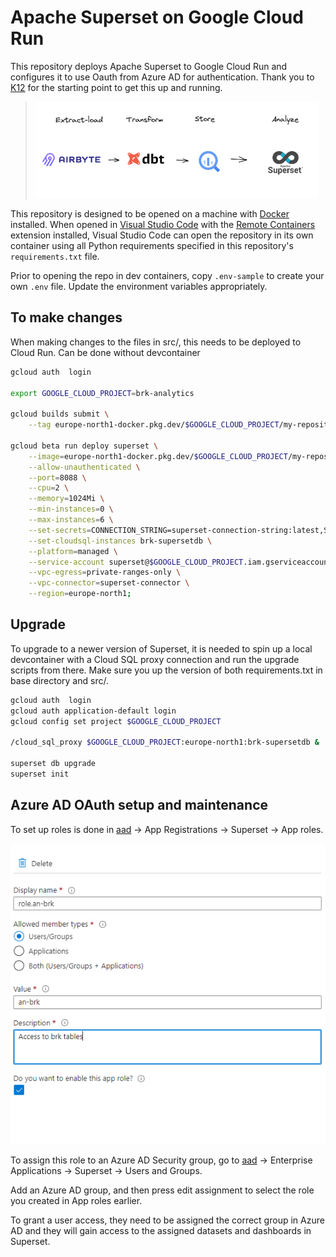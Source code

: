 # Apache Superset on Google Cloud Run
This repository deploys Apache Superset to Google Cloud Run and configures it to use Oauth from Azure AD for authentication. Thank you to [K12](https://github.com/K12-Analytics-Engineering/superset) for the starting point to get this up and running.

> ![Brk analytics stack](/assets/brk-stack.png)

This repository is designed to be opened on a machine with [Docker](https://www.docker.com/) installed. When opened in [Visual Studio Code](https://code.visualstudio.com/) with the [Remote Containers](https://marketplace.visualstudio.com/items?itemName=ms-vscode-remote.remote-containers) extension installed, Visual Studio Code can open the repository in its own container using all Python requirements specified in this repository's `requirements.txt` file.

Prior to opening the repo in dev containers, copy `.env-sample` to create your own `.env` file. Update the environment variables appropriately.


## To make changes
When making changes to the files in src/, this needs to be deployed to Cloud Run. Can be done without devcontainer 

```bash
gcloud auth  login

export GOOGLE_CLOUD_PROJECT=brk-analytics

gcloud builds submit \
    --tag europe-north1-docker.pkg.dev/$GOOGLE_CLOUD_PROJECT/my-repository/superset src/.;

gcloud beta run deploy superset \
    --image=europe-north1-docker.pkg.dev/$GOOGLE_CLOUD_PROJECT/my-repository/superset \
    --allow-unauthenticated \
    --port=8088 \
    --cpu=2 \
    --memory=1024Mi \
    --min-instances=0 \
    --max-instances=6 \
    --set-secrets=CONNECTION_STRING=superset-connection-string:latest,SECRET_KEY=superset-secret-key:latest,AZURE_ID=AZURE_ID:latest,AZURE_SECRET=CLIENT_SECRET:latest,TENANT_ID=TENANT_ID:latest,SUPERSET_REDIS_CONNSTR=superset-redis-connstr:latest,SUPERSET_REDIS_PWD=superset-redis-pwd:latest \
    --set-cloudsql-instances brk-supersetdb \
    --platform=managed \
    --service-account superset@$GOOGLE_CLOUD_PROJECT.iam.gserviceaccount.com \
    --vpc-egress=private-ranges-only \
    --vpc-connector=superset-connector \
    --region=europe-north1;

```

## Upgrade 
To upgrade to a newer version of Superset, it is needed to spin up a local devcontainer with a Cloud SQL proxy connection and run the upgrade scripts from there. Make sure you up the version of both requirements.txt in base directory and src/.

```bash
gcloud auth  login
gcloud auth application-default login
gcloud config set project $GOOGLE_CLOUD_PROJECT

/cloud_sql_proxy $GOOGLE_CLOUD_PROJECT:europe-north1:brk-supersetdb &

superset db upgrade
superset init

```

## Azure AD OAuth setup and maintenance
To set up roles is done in [aad](aad.portal.azure.com) -> App Registrations -> Superset -> App roles.

![App role](assets/app-roles.png)

To assign this role to an Azure AD Security group, go to [aad](aad.portal.azure.com) -> Enterprise Applications -> Superset -> Users and Groups.

Add an Azure AD group, and then press edit assignment to select the role you created in App roles earlier.

To grant a user access, they need to be assigned the correct group in Azure AD and they will gain access to the assigned datasets and dashboards in Superset.
